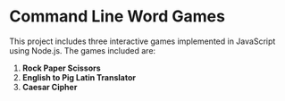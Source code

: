 # Command Line Word Games

This project includes three interactive games implemented in JavaScript using Node.js. The games included are:

1. **Rock Paper Scissors**
2. **English to Pig Latin Translator**
3. **Caesar Cipher**

